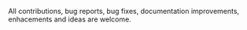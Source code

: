All contributions, bug reports, bug fixes, documentation improvements, enhacements and ideas are welcome. 
